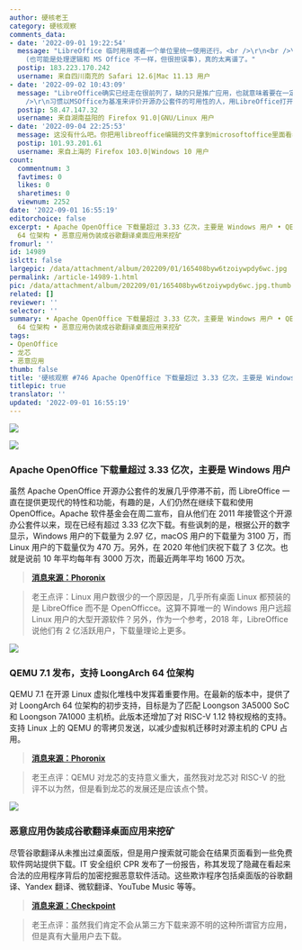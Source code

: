 ```yaml
---
author: 硬核老王
category: 硬核观察
comments_data:
- date: '2022-09-01 19:22:54'
  message: "LibreOffice 临时用用或者一个单位里统一使用还行。<br />\r\n<br />\r\n看 PDF 格式都能乱，就离谱。前几天对一张表格进行筛选，结果把有些单元的数据移除了
    (也可能是处理逻辑和 MS Office 不一样，但很担误事)，真的太离谱了。"
  postip: 183.223.170.242
  username: 来自四川南充的 Safari 12.6|Mac 11.13 用户
- date: '2022-09-02 10:43:09'
  message: "LibreOffice确实已经走在很前列了，缺的只是推广应用，也就意味着要在一定领域破除MSOffice用户黏性。<br />\r\n<br
    />\r\n习惯以MSOffice为基准来评价开源办公套件的可用性的人，用LibreOffice打开MSOffice文件格式，然后体验到的只有一个“闭源格式兼容性”而已，下意识地忽视了LibreOffice本身。"
  postip: 58.47.147.32
  username: 来自湖南益阳的 Firefox 91.0|GNU/Linux 用户
- date: '2022-09-04 22:25:53'
  message: 这没有什么吧。你把用libreoffice编辑的文件拿到microsoftoffice里面看看。
  postip: 101.93.201.61
  username: 来自上海的 Firefox 103.0|Windows 10 用户
count:
  commentnum: 3
  favtimes: 0
  likes: 0
  sharetimes: 0
  viewnum: 2252
date: '2022-09-01 16:55:19'
editorchoice: false
excerpt: • Apache OpenOffice 下载量超过 3.33 亿次，主要是 Windows 用户 • QEMU 7.1 发布，支持 LoongArch
  64 位架构 • 恶意应用伪装成谷歌翻译桌面应用来挖矿
fromurl: ''
id: 14989
islctt: false
largepic: /data/attachment/album/202209/01/165408byw6tzoiywpdy6wc.jpg
permalink: /article-14989-1.html
pic: /data/attachment/album/202209/01/165408byw6tzoiywpdy6wc.jpg.thumb.jpg
related: []
reviewer: ''
selector: ''
summary: • Apache OpenOffice 下载量超过 3.33 亿次，主要是 Windows 用户 • QEMU 7.1 发布，支持 LoongArch
  64 位架构 • 恶意应用伪装成谷歌翻译桌面应用来挖矿
tags:
- OpenOffice
- 龙芯
- 恶意应用
thumb: false
title: '硬核观察 #746 Apache OpenOffice 下载量超过 3.33 亿次，主要是 Windows 用户'
titlepic: true
translator: ''
updated: '2022-09-01 16:55:19'
---
```


![](/data/attachment/album/202209/01/165408byw6tzoiywpdy6wc.jpg)


![](/data/attachment/album/202209/01/165415wqpblmaz3ovaj3d3.jpg)


### Apache OpenOffice 下载量超过 3.33 亿次，主要是 Windows 用户


虽然 Apache OpenOffice 开源办公套件的发展几乎停滞不前，而 LibreOffice 一直在提供更现代的特性和功能，有趣的是，人们仍然在继续下载和使用 OpenOffice。Apache 软件基金会在周二宣布，自从他们在 2011 年接管这个开源办公套件以来，现在已经有超过 3.33 亿次下载。有些讽刺的是，根据公开的数字显示，Windows 用户的下载量为 2.97 亿，macOS 用户的下载量为 3100 万，而 Linux 用户的下载量仅为 470 万。另外，在 2020 年他们庆祝下载了 3 亿次。也就是说前 10 年平均每年有 3000 万次，而最近两年平均 1600 万次。



> 
> **[消息来源：Phoronix](https://www.phoronix.com/news/Apache-OpenOffice-333-Million)**
> 
> 
> 



> 
> 老王点评：Linux 用户数很少的一个原因是，几乎所有桌面 Linux 都预装的是 LibreOffice 而不是 OpenOfficce。这算不算唯一的 Windows 用户远超 Linux 用户的大型开源软件？另外，作为一个参考，2018 年，LibreOffice 说他们有 2 亿活跃用户，下载量理论上更多。
> 
> 
> 


![](/data/attachment/album/202209/01/165429s5aa50sfqqhtrysw.jpg)


### QEMU 7.1 发布，支持 LoongArch 64 位架构


QEMU 7.1 在开源 Linux 虚拟化堆栈中发挥着重要作用。在最新的版本中，提供了对 LoongArch 64 位架构的初步支持，目标是为了匹配 Loongson 3A5000 SoC 和 Loongson 7A1000 主机桥。此版本还增加了对 RISC-V 1.12 特权规格的支持。支持 Linux 上的 QEMU 的零拷贝发送，以减少虚拟机迁移时对源主机的 CPU 占用。



> 
> **[消息来源：Phoronix](https://www.phoronix.com/news/QEMU-7.1-Released)**
> 
> 
> 



> 
> 老王点评：QEMU 对龙芯的支持意义重大，虽然我对龙芯对 RISC-V 的批评不以为然，但是看到龙芯的发展还是应该点个赞。
> 
> 
> 


![](/data/attachment/album/202209/01/165449offsll5u53xduf55.jpg)


### 恶意应用伪装成谷歌翻译桌面应用来挖矿


尽管谷歌翻译从未推出过桌面版，但是用户搜索就可能会在结果页面看到一些免费软件网站提供下载。IT 安全组织 CPR 发布了一份报告，称其发现了隐藏在看起来合法的应用程序背后的加密挖掘恶意软件活动。这些欺诈程序包括桌面版的谷歌翻译、Yandex 翻译、微软翻译、YouTube Music 等等。



> 
> **[消息来源：Checkpoint](https://research.checkpoint.com/2022/check-point-research-detects-crypto-miner-malware-disguised-as-google-translate-desktop-and-other-legitimate-applications/)**
> 
> 
> 



> 
> 老王点评：虽然我们肯定不会从第三方下载来源不明的这种所谓官方应用，但是真有大量用户去下载。
> 
> 
>